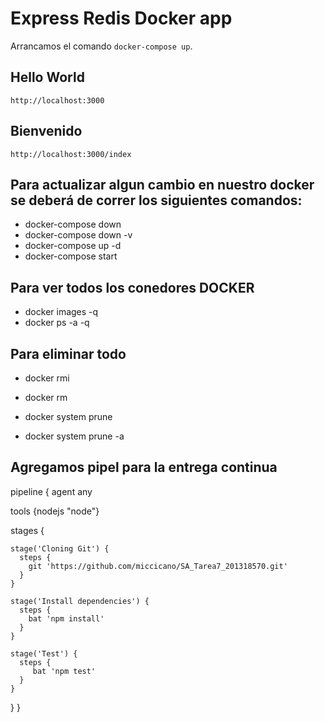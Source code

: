 # Express Redis Docker app

Arrancamos el comando `docker-compose up`.

## Hello World
    http://localhost:3000


## Bienvenido
    http://localhost:3000/index


## Para actualizar algun cambio en nuestro docker se deberá de correr los siguientes comandos:

* docker-compose down
* docker-compose down -v
* docker-compose up -d
* docker-compose start

## Para ver todos los conedores DOCKER

* docker images -q
* docker ps -a -q

## Para eliminar todo 
* docker rmi
* docker rm

* docker system prune
* docker system prune -a


## Agregamos pipel para la entrega continua

pipeline {
  agent any
    
  tools {nodejs "node"}
    
  stages {
        
    stage('Cloning Git') {
      steps {
        git 'https://github.com/miccicano/SA_Tarea7_201318570.git'
      }
    }
        
    stage('Install dependencies') {
      steps {
        bat 'npm install'
      }
    }
     
    stage('Test') {
      steps {
         bat 'npm test'
      }
    }      
  }
}

